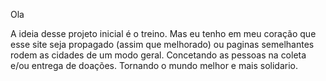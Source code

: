 Ola 

A ideia desse projeto inicial é o treino.
Mas eu tenho em meu coração que esse site seja propagado (assim que melhorado) ou paginas semelhantes rodem as cidades de um modo geral.
Concetando as pessoas na coleta e/ou entrega de doações.
Tornando o mundo melhor e mais solidario.
